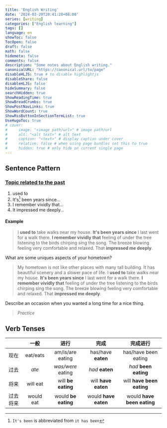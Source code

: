 ```yaml
---
title: 'English Writing'
date: '2024-03-20T20:41:20+08:00'
series: [writing]
categories: ["English learning"]
tags: []
language: en
showToc: false
TocOpen: false
draft: false
math: false
hidemeta: false
comments: false
description: "Some notes about English writing."
canonicalURL: "https://canonical.url/to/page"
disableHLJS: true # to disable highlightjs
disableShare: false
disableHLJS: false
hideSummary: false
searchHidden: true
ShowReadingTime: true
ShowBreadCrumbs: true
ShowPostNavLinks: true
ShowWordCount: true
ShowRssButtonInSectionTermList: true
UseHugoToc: true
# cover:
#     image: "<image path/url>" # image path/url
#     alt: "<alt text>" # alt text
#     caption: "<text>" # display caption under cover
#     relative: false # when using page bundles set this to true
#     hidden: true # only hide on current single page
---
```


## Sentence Pattern

### [Topic related to the past](https://www.bilibili.com/video/BV1N1421Q76V/)

1. used to
2. It's[^1] been years since…
3. I remember vividly that…
4. It impressed me deeply…

[^1]: `It's been` is abbreviated from `it has been`

#### Example

> I **used to** take walks near my house.
> **It's been years since** I last went for a walk there.
> **I remember vividly that** feeling of under the tree listening to the birds chirping sing the song. The breeze blowing feeling very comfortable and relaxed.
> That **impressed me deeply**.

What are some uniques aspects of your hometown?
> My hometown is not like other places with many tall building.
> It has beautiful scenery and a slower pace of life.
> I **used to** take walks near my house.
> **It's been years since** I last went for a walk there.
> **I remember vividly that** feeling of under the tree listening to the birds chirping sing the song. The breeze blowing feeling very comfortable and relaxed.
> That **impressed me deeply**.

Describe an occasion when you wanted a long time for a nice thing.
> *Practice*


## Verb Tenses

|          |     一般      |          进行           |           完成           |            完成进行            |
| :------: | :-----------: | :---------------------: | :----------------------: | :----------------------------: |
|   现在   |   eat/eats    |    am/is/are eating     |    has/have **eaten**    |      has/have been eating      |
|   过去   |     *ate*     |    *was/were* eating    |     *had* **eaten**      |     *had* **been eating**      |
|   将来   | will eat  | will **be eating**  | will **have eaten**  | will **have been eating**  |
| 过去将来 | would eat | would **be eating** | would **have eaten** | would **have been eating** |

